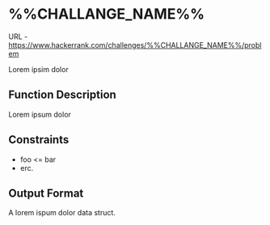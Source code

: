 # %%CHALLANGE_NAME%%

URL - https://www.hackerrank.com/challenges/%%CHALLANGE_NAME%%/problem

Lorem ipsim dolor

## Function Description

Lorem ipsum dolor

## Constraints

- foo <= bar
- erc.

## Output Format

A lorem ispum dolor data struct.
